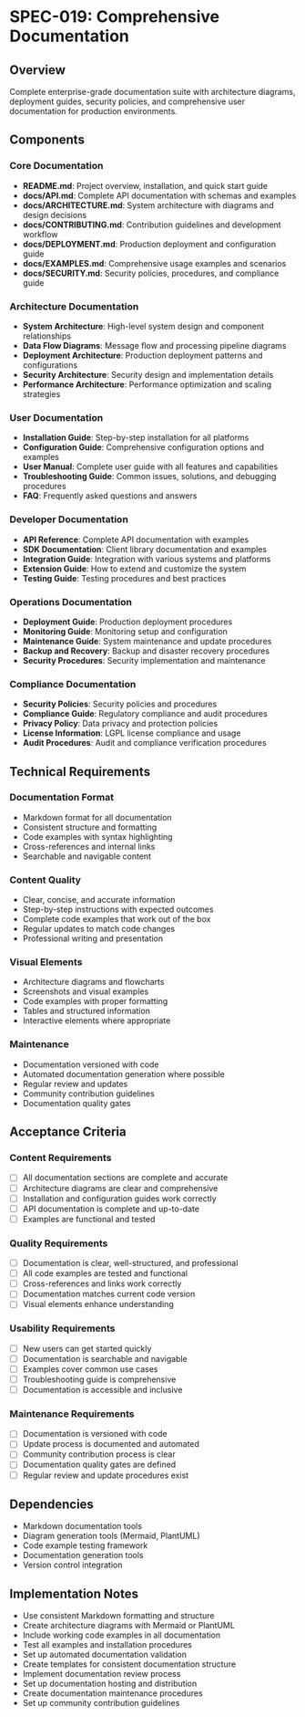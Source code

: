 # SPEC-019: Comprehensive Documentation

## Overview
Complete enterprise-grade documentation suite with architecture diagrams, deployment guides, security policies, and comprehensive user documentation for production environments.

## Components

### Core Documentation
- **README.md**: Project overview, installation, and quick start guide
- **docs/API.md**: Complete API documentation with schemas and examples
- **docs/ARCHITECTURE.md**: System architecture with diagrams and design decisions
- **docs/CONTRIBUTING.md**: Contribution guidelines and development workflow
- **docs/DEPLOYMENT.md**: Production deployment and configuration guide
- **docs/EXAMPLES.md**: Comprehensive usage examples and scenarios
- **docs/SECURITY.md**: Security policies, procedures, and compliance guide

### Architecture Documentation
- **System Architecture**: High-level system design and component relationships
- **Data Flow Diagrams**: Message flow and processing pipeline diagrams
- **Deployment Architecture**: Production deployment patterns and configurations
- **Security Architecture**: Security design and implementation details
- **Performance Architecture**: Performance optimization and scaling strategies

### User Documentation
- **Installation Guide**: Step-by-step installation for all platforms
- **Configuration Guide**: Comprehensive configuration options and examples
- **User Manual**: Complete user guide with all features and capabilities
- **Troubleshooting Guide**: Common issues, solutions, and debugging procedures
- **FAQ**: Frequently asked questions and answers

### Developer Documentation
- **API Reference**: Complete API documentation with examples
- **SDK Documentation**: Client library documentation and examples
- **Integration Guide**: Integration with various systems and platforms
- **Extension Guide**: How to extend and customize the system
- **Testing Guide**: Testing procedures and best practices

### Operations Documentation
- **Deployment Guide**: Production deployment procedures
- **Monitoring Guide**: Monitoring setup and configuration
- **Maintenance Guide**: System maintenance and update procedures
- **Backup and Recovery**: Backup and disaster recovery procedures
- **Security Procedures**: Security implementation and maintenance

### Compliance Documentation
- **Security Policies**: Security policies and procedures
- **Compliance Guide**: Regulatory compliance and audit procedures
- **Privacy Policy**: Data privacy and protection policies
- **License Information**: LGPL license compliance and usage
- **Audit Procedures**: Audit and compliance verification procedures

## Technical Requirements

### Documentation Format
- Markdown format for all documentation
- Consistent structure and formatting
- Code examples with syntax highlighting
- Cross-references and internal links
- Searchable and navigable content

### Content Quality
- Clear, concise, and accurate information
- Step-by-step instructions with expected outcomes
- Complete code examples that work out of the box
- Regular updates to match code changes
- Professional writing and presentation

### Visual Elements
- Architecture diagrams and flowcharts
- Screenshots and visual examples
- Code examples with proper formatting
- Tables and structured information
- Interactive elements where appropriate

### Maintenance
- Documentation versioned with code
- Automated documentation generation where possible
- Regular review and updates
- Community contribution guidelines
- Documentation quality gates

## Acceptance Criteria

### Content Requirements
- [ ] All documentation sections are complete and accurate
- [ ] Architecture diagrams are clear and comprehensive
- [ ] Installation and configuration guides work correctly
- [ ] API documentation is complete and up-to-date
- [ ] Examples are functional and tested

### Quality Requirements
- [ ] Documentation is clear, well-structured, and professional
- [ ] All code examples are tested and functional
- [ ] Cross-references and links work correctly
- [ ] Documentation matches current code version
- [ ] Visual elements enhance understanding

### Usability Requirements
- [ ] New users can get started quickly
- [ ] Documentation is searchable and navigable
- [ ] Examples cover common use cases
- [ ] Troubleshooting guide is comprehensive
- [ ] Documentation is accessible and inclusive

### Maintenance Requirements
- [ ] Documentation is versioned with code
- [ ] Update process is documented and automated
- [ ] Community contribution process is clear
- [ ] Documentation quality gates are defined
- [ ] Regular review and update procedures exist

## Dependencies
- Markdown documentation tools
- Diagram generation tools (Mermaid, PlantUML)
- Code example testing framework
- Documentation generation tools
- Version control integration

## Implementation Notes
- Use consistent Markdown formatting and structure
- Create architecture diagrams with Mermaid or PlantUML
- Include working code examples in all documentation
- Test all examples and installation procedures
- Set up automated documentation validation
- Create templates for consistent documentation structure
- Implement documentation review process
- Set up documentation hosting and distribution
- Create documentation maintenance procedures
- Set up community contribution guidelines
